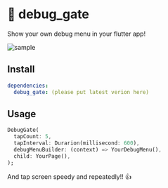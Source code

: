 # 🚪 debug_gate

Show your own debug menu in your flutter app!

![sample](./art/gate.gif)

## Install

```yaml
dependencies:
  debug_gate: (please put latest verion here)
```

## Usage

```dart
DebugGate(
  tapCount: 5,
  tapInterval: Durarion(millisecond: 600),
  debugMenuBuilder: (context) => YourDebugMenu(),
  child: YourPage(),
);
```

And tap screen speedy and repeatedly!! 👍
